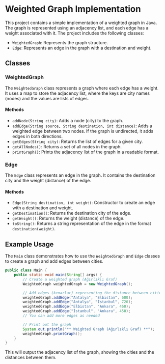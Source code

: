 # Weighted Graph Implementation

This project contains a simple implementation of a weighted graph in Java. The graph is represented using an adjacency list, and each edge has a weight associated with it. The project includes the following classes:

- `WeightedGraph`: Represents the graph structure.
- `Edge`: Represents an edge in the graph with a destination and weight.

## Classes

### WeightedGraph

The `WeightedGraph` class represents a graph where each edge has a weight. It uses a map to store the adjacency list, where the keys are city names (nodes) and the values are lists of edges.

#### Methods

- `addNode(String city)`: Adds a node (city) to the graph.
- `addEdge(String source, String destination, int distance)`: Adds a weighted edge between two nodes. If the graph is undirected, it adds edges in both directions.
- `getEdges(String city)`: Returns the list of edges for a given city.
- `getAllNodes()`: Returns a set of all nodes in the graph.
- `printGraph()`: Prints the adjacency list of the graph in a readable format.

### Edge

The `Edge` class represents an edge in the graph. It contains the destination city and the weight (distance) of the edge.

#### Methods

- `Edge(String destination, int weight)`: Constructor to create an edge with a destination and weight.
- `getDestination()`: Returns the destination city of the edge.
- `getWeight()`: Returns the weight (distance) of the edge.
- `toString()`: Returns a string representation of the edge in the format `destination(weight)`.

## Example Usage

The `Main` class demonstrates how to use the `WeightedGraph` and `Edge` classes to create a graph and add edges between cities.

```java
public class Main {
    public static void main(String[] args) {
        // Create a weighted graph (Ağırlıklı Graf)
        WeightedGraph weightedGraph = new WeightedGraph();

        // Add edges (kenarlar) representing the distance between cities
        weightedGraph.addEdge("Antalya", "Elbistan", 600);
        weightedGraph.addEdge("Antalya", "İstanbul", 720);
        weightedGraph.addEdge("Elbistan", "Ankara", 460);
        weightedGraph.addEdge("İstanbul", "Ankara", 450);
        // You can add more edges as needed

        // Print out the graph
        System.out.println("** Weighted Graph (Ağırlıklı Graf) **");
        weightedGraph.printGraph();
    }
}
```

This will output the adjacency list of the graph, showing the cities and the distances between them.

